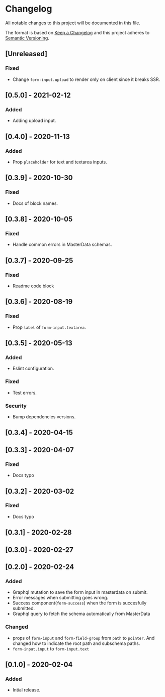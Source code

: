 # Changelog

All notable changes to this project will be documented in this file.

The format is based on [Keep a Changelog](http://keepachangelog.com/en/1.0.0/)
and this project adheres to [Semantic Versioning](http://semver.org/spec/v2.0.0.html).

## [Unreleased]
### Fixed
- Change `form-input.upload` to render only on client since it breaks SSR.

## [0.5.0] - 2021-02-12

### Added
- Adding upload input.

## [0.4.0] - 2020-11-13
### Added
- Prop `placeholder` for text and textarea inputs.

## [0.3.9] - 2020-10-30
### Fixed
- Docs of block names.

## [0.3.8] - 2020-10-05
### Fixed
- Handle common errors in MasterData schemas.

## [0.3.7] - 2020-09-25
### Fixed
- Readme code block

## [0.3.6] - 2020-08-19
### Fixed
- Prop `label` of `form-input.textarea`.

## [0.3.5] - 2020-05-13
### Added
- Eslint configuration.

### Fixed
- Test errors.

### Security
- Bump dependencies versions.

## [0.3.4] - 2020-04-15

## [0.3.3] - 2020-04-07
### Fixed
- Docs typo

## [0.3.2] - 2020-03-02

### Fixed
- Docs typo

## [0.3.1] - 2020-02-28

## [0.3.0] - 2020-02-27

## [0.2.0] - 2020-02-24

### Added

- Graphql mutation to save the form input in masterdata on submit.
- Error messages when submitting goes wrong.
- Success component(`form-success`) when the form is succesfully submitted.
- Graphql query to fetch the schema automatically from MasterData

### Changed

- props of `form-input` and `form-field-group` from `path` to `pointer`. And changed how to indicate the root path and subschema paths.
- `form-input.input` to `form-input.text`

## [0.1.0] - 2020-02-04

### Added

- Intial release.
